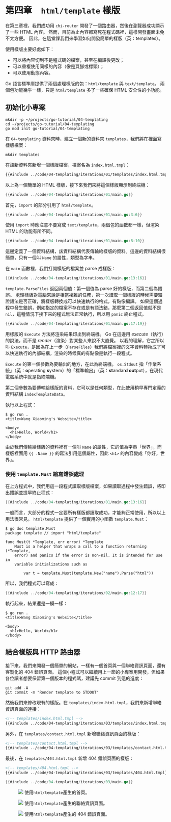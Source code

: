 # 第四章&#x3000;`html/template` 樣版

在第三章裡，我們成功用 `chi-router` 開發了一個路由器，然後在瀏覽器成功顯示了一些 HTML 內容。
然而，目前為止內容都寫死在程式碼裡，這樣開發畫面未免不太方便。
因此，在這堂課我們來學習如何開發簡單的樣版（英：templates）。

使用樣版主要好處如下：

- 可以將內容切到不是程式碼的檔案，甚至在編譯後更改；
- 可以重複使用同樣的內容（像是頁腳或標頭）；
- 可以使用動態內容。

Go 語言標準庫提供了兩個處理樣版的包：`html/template` 與 `text/template`。
兩個包功能幾乎一樣，只是 `html/template` 多了一些確保 HTML 安全性的小功能。

## 初始化小專案

```shell
mkdir -p ~/projects/go-tutorial/04-templating
cd ~/projects/go-tutorial/04-templating
go mod init go-tutorial/04-templating
```

在 `04-templating` 資料夾時，建立一個新的資料夾 `templates`，我們將在裡面寫樣版檔案：

```shell
mkdir templates
```

在該新資料夾新增一個樣版檔案，檔案名為 `index.html.tmpl`：

```html
{{#include ../code/04-templating/iterations/01/templates/index.html.tmpl:1:5}}
```

以上為一個簡單的 HTML 樣版，接下來我們來將這個樣版顯示到終端機：

```go
{{#include ../code/04-templating/iterations/01/main.go}}
```

首先，`import` 的部分引用了 `html/template`。

```go
{{#include ../code/04-templating/iterations/01/main.go:3:6}}
```

使用 `import` 時應注意不要寫成 `text/template`，兩個包的函數都一樣，但渲染 HTML 的功能有所不同。

```go
{{#include ../code/04-templating/iterations/01/main.go:8:10}}
```

這邊定義了一個資料結構，該資料結構代表傳輸給樣版的資料。這邊的資料結構很簡單，只有一個叫 `Name` 的屬性，類型為字串。

在 `main` 函數裡，我們打開樣版的檔案並 parse 成樣版：

```go
{{#include ../code/04-templating/iterations/01/main.go:13:16}}
```

`template.ParseFiles` 返回兩個值：第一個值為 parse 好的樣版，而第二個為錯誤。
處理樣版對電腦來說是相當複雜的任務，第一次讀取一個樣版的時候需要驗證語法是否正確，將樣版轉換成可以快速執行的格式，有點像編譯。
如果這個過程中發生錯誤，例如指定的檔案不存在或是有語法錯，那麼第二個返回值就不是 `nil`，這種情況下接下來的程式無法正常執行，所以用 `panic` 終止程式。

```go
{{#include ../code/04-templating/iterations/01/main.go:17:19}}
```

用樣版的 `Execute` 方法將渲染結果印出到終端機。
Go 在這邊用 _execute_（執行）的說法，而不是 _render_（渲染）對某些人來說不太直覺。
以我的理解，它之所以叫 `Execute`，是因為在上一步（`ParseFiles`）我們將檔案裡的文字資料轉換成了可以快速執行的內部結構，渲染的時候真的有點像是執行一段程式。

`Execute` 的第一個參數為要輸出的地方，在此為終端機。
`os.Stdout` 指「作業系統」（英：**o**perating **s**ystem）的「標準輸出」（英：**st**andar**d out**put），在現代電腦系統中就是指終端機。

第二個參數為要傳輸給樣版的資料，它可以是任何類型，在此使用稍早專門定義的資料結構 `indexTemplateData`。

執行以上程式：

```shell
$ go run .
<title>Wang Xiaoming's Website</title>

<body>
  <h1>Hello, World</h1>
</body>
```

由於我們傳輸給樣版的資料裡有一個叫 `Name` 的屬性，它的值為字串「世界」，而樣版裡面用 `{{ .Name }}` 的寫法引用這個屬性，因此 `<h1>` 的內容變成「你好，世界」。

### 使用 `template.Must` 縮寫錯誤處理

在上方程式中，我們用這一段程式讀取樣版檔案，如果讀取過程中發生錯誤，將印出錯誤並提早終止程式：

```go
{{#include ../code/04-templating/iterations/01/main.go:13:16}}
```

一般而言，大部分的程式一定要所有樣版都讀取成功，才能夠正常使用，所以以上用法很常見。
`html/template` 提供了一個實用的小函數 `template.Must`：

```shell
$ go doc template.Must
package template // import "html/template"

func Must(t *Template, err error) *Template
    Must is a helper that wraps a call to a function returning (*Template,
    error) and panics if the error is non-nil. It is intended for use in
    variable initializations such as

        var t = template.Must(template.New("name").Parse("html"))
```

所以，我們程式可以寫成：

```go
{{#include ../code/04-templating/iterations/02/main.go:12:17}}
```

執行起來，結果還是一模一樣：

```shell
$ go run .
<title>Wang Xiaoming's Website</title>

<body>
  <h1>Hello, World</h1>
</body>
```

## 結合樣版與 HTTP 路由器

接下來，我們來開發一個簡單的網站，一樣有一個首頁與一個聯絡資訊頁面，還有客製化的 404 錯誤頁面。
這個小程式可以繼續用上一節的小專案用開發，但如果各位讀者想要保留第一個版本的程式碼，建議先 commit 到這的進度：

```shell
git add -A
git commit -m "Render template to STDOUT"
```

然後我們來修改現有的樣版。在 `templates/index.html.tmpl`，我們來新增聯絡資訊頁面的連接：

```html
<!-- templates/index.html.tmpl -->
{{#include ../code/04-templating/iterations/03/templates/index.html.tmpl}}
```

另外，在 `templates/contact.html.tmpl` 新增聯絡資訊頁面的樣版：

```html
<!-- templates/contact.html.tmpl -->
{{#include ../code/04-templating/iterations/03/templates/contact.html.tmpl}}
```

最後，在 `templates/404.html.tmpl` 新增 404 錯誤頁面的樣版：

```html
<!-- templates/404.html.tmpl -->
{{#include ../code/04-templating/iterations/03/templates/404.html.tmpl}}
```

```go
{{#include ../code/04-templating/iterations/03/main.go}}
```

<figure class="bordered-figure">
<a href="/images/04/main-template.webp" target="_blank" rel="noopener noreferrer"><img src="/images/04/main-template.webp" /></a>
<caption>使用<code>html/template</code>產生的首頁。</caption>
</figure>

<figure class="bordered-figure">
<a href="/images/04/contact-template.webp" target="_blank" rel="noopener noreferrer"><img src="/images/04/contact-template.webp" /></a>
<caption>使用<code>html/template</code>產生的聯絡資訊頁面。</caption>
</figure>

<figure class="bordered-figure">
<a href="/images/04/404-template.webp" target="_blank" rel="noopener noreferrer"><img src="/images/04/404-template.webp" /></a>
<caption>使用<code>html/template</code>產生的 404 錯誤頁面。</caption>
</figure>

